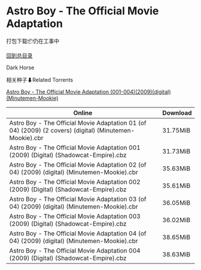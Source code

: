 # Astro Boy - The Official Movie Adaptation

打包下载📦仍在工事中

[回到总目录](/Catalogs.md)

Dark Horse





相关种子⬇Related Torrents

[Astro Boy - The Official Movie Adaptation (001-004)(2009)(digital)(Minutemen-Mookie)](https://github.com/alicewish/markdown/blob/master/torrent/Astro-Boy---The-Official-Movie-Adaptation--001-004--2009--digital--Minutemen-Mookie.md)

Online | Download
--- | ---
Astro Boy - The Official Movie Adaptation 01 (of 04) (2009) (2 covers) (digital) (Minutemen-Mookie).cbr | 31.75MiB
Astro Boy - The Official Movie Adaptation 001 (2009) (Digital) (Shadowcat-Empire).cbz | 31.73MiB
Astro Boy - The Official Movie Adaptation 02 (of 04) (2009) (digital) (Minutemen-Mookie).cbr | 35.63MiB
Astro Boy - The Official Movie Adaptation 002 (2009) (Digital) (Shadowcat-Empire).cbz | 35.61MiB
Astro Boy - The Official Movie Adaptation 03 (of 04) (2009) (digital) (Minutemen-Mookie).cbr | 36.05MiB
Astro Boy - The Official Movie Adaptation 003 (2009) (Digital) (Shadowcat-Empire).cbz | 36.02MiB
Astro Boy - The Official Movie Adaptation 04 (of 04) (2009) (digital) (Minutemen-Mookie).cbr | 38.65MiB
Astro Boy - The Official Movie Adaptation 004 (2009) (Digital) (Shadowcat-Empire).cbz | 38.63MiB